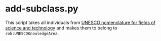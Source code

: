 # add-subclass.py

This script takes all individuals from [UNESCO nomenclature for fields of science and technology](https://skos.um.es/unesco6/?l=en) and makes them to belong to `roh:UNESCOKnowledgeArea`.
